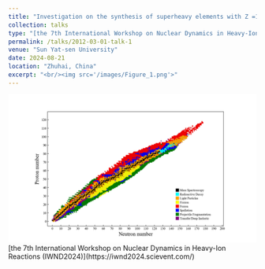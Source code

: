 ```yaml
---
title: "Investigation on the synthesis of superheavy elements with Z =119-121"
collection: talks
type: "[the 7th International Workshop on Nuclear Dynamics in Heavy-Ion Reactions (IWND2024)](https://iwnd2024.scievent.com/)"
permalink: /talks/2012-03-01-talk-1
venue: "Sun Yat-sen University"
date: 2024-08-21
location: "Zhuhai, China"
excerpt: "<br/><img src='/images/Figure_1.png'>"
---
```


<img src='/images/Figure_1.png'>
[the 7th International Workshop on Nuclear Dynamics in Heavy-Ion Reactions (IWND2024)](https://iwnd2024.scievent.com/)

